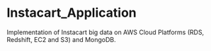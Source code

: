 # Instacart_Application
Implementation of Instacart big data on AWS Cloud Platforms (RDS, Redshift, EC2 and S3) and MongoDB.
